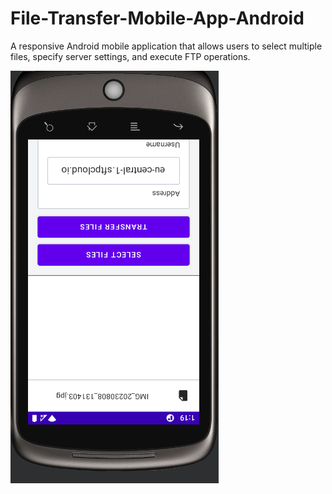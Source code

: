 # File-Transfer-Mobile-App-Android
A responsive Android mobile application that allows users to select multiple files, specify server settings, and execute FTP operations.


![Model](https://github.com/dylanvicc/File-Transfer-Mobile-App-Android/blob/main/sample.png)

